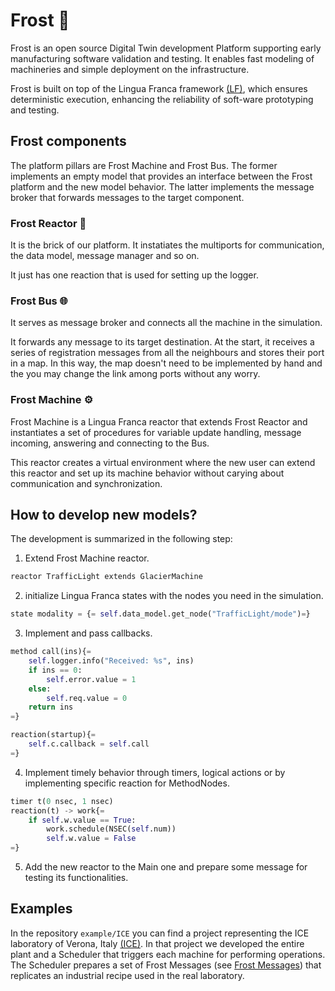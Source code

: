 # Frost 💠
Frost is an open source Digital Twin development Platform supporting early manufacturing software validation and testing.
It enables fast modeling of machineries and simple deployment on the infrastructure.

Frost is built on top of the Lingua Franca framework [(LF)](https://www.lf-lang.org/), which ensures deterministic execution, enhancing the reliability of soft-ware prototyping and testing. 

## Frost components
The platform pillars are Frost Machine and Frost Bus. The former implements an empty model that provides an interface between the Frost platform and the new model behavior. 
The latter implements the message broker that forwards messages to the target component.

### Frost Reactor 🧱

It is the brick of our platform. It instatiates the multiports for communication, the data model, message manager and so on.

It just has one reaction that is used for setting up the logger.

### Frost Bus 🌐

It serves as message broker and connects all the machine in the simulation.

It forwards any message to its target destination. At the start, it receives a series of registration messages from all the neighbours and stores their port in a map.
In this way, the map doesn't need to be implemented by hand and the you may change the link among ports without any worry.

### Frost Machine ⚙️
Frost Machine is a Lingua Franca reactor that extends Frost Reactor and instantiates a set of procedures for variable update handling, message incoming, answering and connecting to the Bus.

This reactor creates a virtual environment where the new user can extend this reactor and set up its machine behavior without carying about communication and synchronization.

## How to develop new models?

The development is summarized in the following step:

1) Extend Frost Machine reactor.
```python
reactor TrafficLight extends GlacierMachine
```
2) initialize Lingua Franca states with the nodes you need in the simulation.
```python
state modality = {= self.data_model.get_node("TrafficLight/mode")=}
```
3) Implement and pass callbacks.
```python
method call(ins){=
    self.logger.info("Received: %s", ins)
    if ins == 0:
        self.error.value = 1      
    else:
        self.req.value = 0
    return ins
=}

reaction(startup){=
    self.c.callback = self.call
=}  
```
4) Implement timely behavior through timers, logical actions or by implementing specific reaction for MethodNodes.
```python
timer t(0 nsec, 1 nsec)
reaction(t) -> work{=
    if self.w.value == True:
        work.schedule(NSEC(self.num))
        self.w.value = False
=}
```
5) Add the new reactor to the Main one and prepare some message for testing its functionalities.

## Examples

In the repository `example/ICE` you can find a project representing the ICE laboratory of Verona, Italy [(ICE)](https://www.icelab.di.univr.it/).
In that project we developed the entire plant and a Scheduler that triggers each machine for performing operations. The Scheduler prepares a set of Frost Messages (see [Frost Messages](https://www.icelab.di.univr.it/)) that replicates an industrial recipe used in the real laboratory.